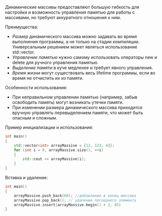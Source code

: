 Динамические массивы предоставляют большую гибкость для настройки и возможность управления памятью для работы с массивами, но требуют аккуратного отношения к ним. 

Преимущества: 
- *Размер* динамического массива можно задавать во время выполнения программы, а не только на стадии компиляции. Универсальным решением может являться использование std::vector.
- *Управление памятью* нужно самому использовать операторы new и delete для ручного управления памятью.
- *Выделение памяти* в куче медленее и требует явного управления.
- *Время жизни* могут существовать весь lifetime программы, если во время не отчистить их из памяти.


Особенности использования: 
  - При неправильном управлении памятью (например, забыв освободить память) могут возникать утечки памяти.
  - При изменении размера динамического массива приходится вручную управлять перевыделением памяти, что может быть опасным и сложным.

Пример инициализации и использования: 
```cpp
int main()
{
	std::vector<int> arrayMassive = {12, 123, 43};
	for (int i = 0, arrayMassive.size(), ++i)
	{
		std::cout << arrayMassive[i];
	}
}
```

Вставка и удаление: 
```cpp
int main()
{
	arrayMassive.push_back(60); //добавление в конец массива
	arrayMassive.pop_back(); // удаление последнего элемента
	arrayMassive.insert(arrayMassive.begin() + 3, 45)
}
```
